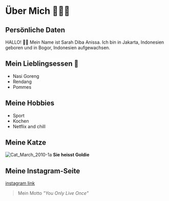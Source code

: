 # Über Mich 💁🏻‍♀️

## Persönliche Daten
HALLO! 👋🏽
Mein Name ist Sarah Diba Anissa. Ich bin in Jakarta, Indonesien geboren und in Bogor, Indonesien aufgewachsen.

## Mein Lieblingsessen 🍲
* Nasi Goreng
* Rendang
* Pommes

## Meine Hobbies
- Sport
- Kochen
- Netflix and chill

## Meine Katze
![Cat_March_2010-1a](https://user-images.githubusercontent.com/90189347/132325771-70ae6da3-e536-4bce-8c57-6a4b5be124ea.jpg)
**Sie heisst Goldie**

## Meine Instagram-Seite
[instagram link](https://www.instagram.com/sardibaa/?hl=de)
> Mein Motto
> _"You Only Live Once"_

